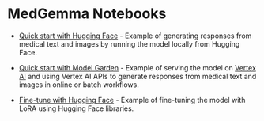# MedGemma Notebooks

*   [Quick start with Hugging Face](quick_start_with_hugging_face.ipynb) -
    Example of generating responses from medical text and images by running the
    model locally from Hugging Face.

*   [Quick start with Model Garden](quick_start_with_model_garden.ipynb) -
    Example of serving the model on
    [Vertex AI](https://cloud.google.com/vertex-ai/docs/predictions/overview)
    and using Vertex AI APIs to generate responses from medical text and images
    in online or batch workflows.

*   [Fine-tune with Hugging Face](fine_tune_with_hugging_face.ipynb) - Example
    of fine-tuning the model with LoRA using Hugging Face libraries.
